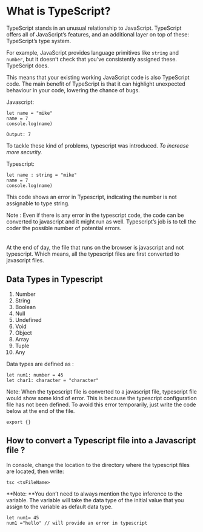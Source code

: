 
# What is TypeScript?

TypeScript stands in an unusual relationship to JavaScript. TypeScript offers all of JavaScript’s features, and an additional layer on top of these: TypeScript’s type system.

For example, JavaScript provides language primitives like `string` and `number`, but it doesn’t check that you’ve consistently assigned these. TypeScript does.

This means that your existing working JavaScript code is also TypeScript code. The main benefit of TypeScript is that it can highlight unexpected behaviour in your code, lowering the chance of bugs.

Javascript:

	


```
let name = "mike"
name = 7
console.log(name)

Output: 7
```


To tackle these kind of problems, typescript was introduced. _To increase more security._

Typescript:


```
let name : string = "mike"
name = 7
console.log(name) 
```


This code shows an error in Typescript, indicating the number is not assignable to type string.

Note : Even if there is any error in the typescript code, the code can be converted to javascript and it might run as well. Typescript’s job is to tell the coder the possible number of potential errors.  \
 \
 \
At the end of day, the file that runs on the browser is javascript and not typescript. Which means, all the typescript files are first converted to javascript files.


## Data Types in Typescript



1. Number
2. String
3. Boolean
4. Null
5. Undefined
6. Void
7. Object
8. Array
9. Tuple
10. Any

Data types are defined as : 


```
let num1: number = 45
let char1: character = "character" 
```


Note: When the typescript file is converted to a javascript file, typescript file would show some kind of error. This is because the typescript configuration file has not been defined. To avoid this error temporarily, just write the code below at the end of the file.


```
export {}
```


## How to convert a Typescript file into a Javascript file ?

In console, change the location to the directory where the typescript files are located, then write:

  <tr>
   <td>

```
tsc <tsFileName>
```


   </td>
  </tr>



**Note: **You don’t need to always mention the type inference to the variable. The variable will take the data type of the initial value that you assign to the variable as default data type.


```
let num1= 45
num1 ="hello" // will provide an error in typescript
```